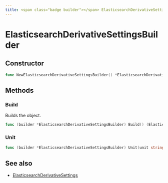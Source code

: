 ```yaml
---
title: <span class="badge builder"></span> ElasticsearchDerivativeSettingsBuilder
---
```

# <span class="badge builder"></span> ElasticsearchDerivativeSettingsBuilder

## Constructor

```go
func NewElasticsearchDerivativeSettingsBuilder() *ElasticsearchDerivativeSettingsBuilder
```
## Methods

### <span class="badge object-method"></span> Build

Builds the object.

```go
func (builder *ElasticsearchDerivativeSettingsBuilder) Build() (ElasticsearchDerivativeSettings, error)
```

### <span class="badge object-method"></span> Unit

```go
func (builder *ElasticsearchDerivativeSettingsBuilder) Unit(unit string) *ElasticsearchDerivativeSettingsBuilder
```

## See also

 * <span class="badge object-type-struct"></span> [ElasticsearchDerivativeSettings](./object-ElasticsearchDerivativeSettings.md)
